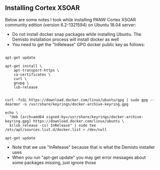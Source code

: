 ## Installing Cortex XSOAR

Below are some notes I took while installing PANW Cortex XSOAR community edition (version 6.2-1321594) on Ubuntu 18.04 server:
- Do not install docker snap packages while installing Ubuntu. The Demisto installation process will install docker as well
- You need to get the "InRelease" GPG docker public key as follows:

<pre><code>
apt-get update

apt-get install \
    apt-transport-https \
    ca-certificates \
    curl \
    gnupg \
    lsb-release


curl -fsSL https://download.docker.com/linux/ubuntu/gpg | sudo gpg --dearmor -o /usr/share/keyrings/docker-archive-keyring.gpg

echo \
  "deb [arch=amd64 signed-by=/usr/share/keyrings/docker-archive-keyring.gpg] https://download.docker.com/linux/ubuntu \
  $(lsb_release -cs) InRelease" | sudo tee /etc/apt/sources.list.d/docker.list > /dev/null
  
apt-get update
</code></pre>


- Note that we use "InRelease" because that is what the Demisto installer uses
- When you run "apt-get update" you may get error messages about some packages missing, just ignore those
